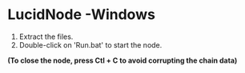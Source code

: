 # LucidNode -Windows  
  
1. Extract the files.  
2. Double-click on 'Run.bat' to start the node.  
  
**(To close the node, press Ctl + C to avoid corrupting the chain data)**
